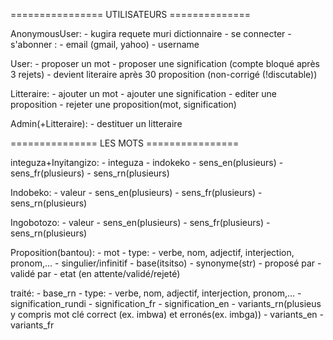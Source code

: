 ================ UTILISATEURS ==============

AnonymousUser:
	- kugira requete muri dictionnaire
	- se connecter
	- s'abonner :
		- email (gmail, yahoo)
		- username

User:
	- proposer un mot
	- proposer une signification
	(compte bloqué après 3 rejets)
	- devient literaire après 30 proposition (non-corrigé (!discutable)) 

Litteraire:
	- ajouter un mot
	- ajouter une signification
	- editer une proposition
	- rejeter une proposition(mot, signification)

Admin(+Litteraire):
	- destituer un litteraire

=============== LES MOTS ================

integuza+Inyitangizo:
	- integuza
	- indokeko
	- sens_en(plusieurs)
	- sens_fr(plusieurs)
	- sens_rn(plusieurs)

Indobeko:
	- valeur
	- sens_en(plusieurs)
	- sens_fr(plusieurs)
	- sens_rn(plusieurs)

Ingobotozo:
	- valeur
	- sens_en(plusieurs)
	- sens_fr(plusieurs)
	- sens_rn(plusieurs)

Proposition(bantou):
	- mot
	- type:
		- verbe, nom, adjectif, interjection, pronom,...
	- singulier/infinitif
	- base(itsitso)
	- synonyme(str)
	- proposé par
	- validé par
	- etat (en attente/validé/rejeté)

traité:
	- base_rn
	- type:
		- verbe, nom, adjectif, interjection, pronom,...
	- signification_rundi
	- signification_fr
	- signification_en
	- variants_rn(plusieus y compris mot clé correct (ex. imbwa) et erronés(ex. imbga))
	- variants_en
	- variants_fr

